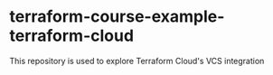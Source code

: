 # terraform-course-example-terraform-cloud
This repository is used to explore Terraform Cloud's VCS integration
